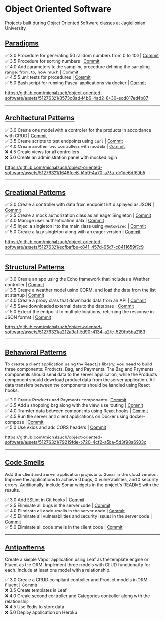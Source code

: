 # Object Oriented Software

Projects built during Object Oriented Software classes at Jagiellonian University

## [Paradigms](https://github.com/michalzuch/object-oriented-software/tree/main/Paradigms)

✅ 3.0 Procedure for generating 50 random numbers from 0 to 100 | [Commit](https://github.com/michalzuch/object-oriented-software/commit/070099d08661e984fb45f45992285c855896182f)  
✅ 3.5 Procedure for sorting numbers | [Commit](https://github.com/michalzuch/object-oriented-software/commit/e43abf3bb7b28e199a9a677e6af9b86ce2f24707)  
✅ 4.0 Add parameters to the sampling procedure defining the sampling range: from, to, how much | [Commit](https://github.com/michalzuch/object-oriented-software/commit/215ca357d8b200a82c3630738c9bddd4028cf9a4)  
✅ 4.5 5 unit tests for procedures | [Commit](https://github.com/michalzuch/object-oriented-software/commit/6f5ef20114189fa3631e41f3c56fb63994a95439)  
✅ 5.0 Bash script for running Pascal applications via docker | [Commit](https://github.com/michalzuch/object-oriented-software/commit/a6a9c2b9050aaedd082899cdcb801f97a32c7195)

https://github.com/michalzuch/object-oriented-software/assets/51276321/3573c8ad-f4b6-4ad2-8430-ecd817ed4b87

---

## [Architectural Patterns](https://github.com/michalzuch/object-oriented-software/tree/main/Architectural%20Patterns)

✅ 3.0 Create one model with a controller for the products in accordance with CRUD | [Commit](https://github.com/michalzuch/object-oriented-software/commit/0e1ac3cf875b5375d815296183c79d9774a09013)  
✅ 3.5 Create scripts to test endpoints using `curl` | [Commit](https://github.com/michalzuch/object-oriented-software/commit/d20baea97d1e34238cb30db485cbde64ded8befc)  
✅ 4.0 Create another two controllers with models | [Commit](https://github.com/michalzuch/object-oriented-software/commit/62c7c0405f54f1e6745ff9f18962eb60c54b6b09)  
❌ 4.5 Create views for all controllers  
❌ 5.0 Create an administration panel with mocked login

https://github.com/michalzuch/object-oriented-software/assets/51276321/1646fce6-b1b9-4a70-a73a-dc1de6df60b5

---

## [Creational Patterns](https://github.com/michalzuch/object-oriented-software/tree/main/Creational%20Patterns)

✅ 3.0 Create a controller with data from endpoint list displayed as JSON | [Commit](https://github.com/michalzuch/object-oriented-software/commit/167505ddc11c4a8927cae7906f97e0a7a03729e3)  
✅ 3.5 Create a mock authorization class as an eager Singleton | [Commit](https://github.com/michalzuch/object-oriented-software/commit/1c6614d75926adc890ac7eb0994b61889b67ad99)  
✅ 4.0 Manage user authentication data | [Commit](https://github.com/michalzuch/object-oriented-software/commit/fa9b7993c43d09318e805f8410930a5212a8679a)  
✅ 4.5 Inject a singleton into the main class using `@Autowired` | [Commit](https://github.com/michalzuch/object-oriented-software/commit/f4b97ab5a448ce986f313f57170ed28e91496e4c)  
✅ 5.0 Create a lazy singleton along with an eager version | [Commit](https://github.com/michalzuch/object-oriented-software/commit/bb4151d8c80b5dec5bc4de769dd1207b04d3e30f)

https://github.com/michalzuch/object-oriented-software/assets/51276321/ecfbafbe-c841-457d-95c7-c8411659f7c9

---

## [Structural Patterns](https://github.com/michalzuch/object-oriented-software/tree/main/Structural%20Patterns)

✅ 3.0 Create an app using the Echo framework that includes a Weather controller | [Commit](https://github.com/michalzuch/object-oriented-software/commit/5661addadc9df81b724e295d944b937dbd005280)  
✅ 3.5 Create a weather model using GORM, and load the data from the list at startup | [Commit](https://github.com/michalzuch/object-oriented-software/commit/694fa4543f5431a333a8544c9bb36468da2dcf3a)  
✅ 4.0 Create a proxy class that downloads data from an API | [Commit](https://github.com/michalzuch/object-oriented-software/commit/d69d3fe99c08dc1da09989a89e2a921ff8d26b8d)  
✅ 4.5 Save downloaded external data to the database | [Commit](https://github.com/michalzuch/object-oriented-software/commit/d69d3fe99c08dc1da09989a89e2a921ff8d26b8d)  
✅ 5.0 Extend the endpoint to multiple locations, returning the response in JSON format | [Commit](https://github.com/michalzuch/object-oriented-software/commit/2dfe2238281c7674c422bb58ebe4adf61c838646)

https://github.com/michalzuch/object-oriented-software/assets/51276321/a212a9af-5d90-4134-a27c-529fb5ba2183

---

## [Behavioral Patterns](https://github.com/michalzuch/object-oriented-software/tree/main/Behavioral%20Patterns)

To create a client application using the React.js library, you need to build three components: Products, Bag, and Payments. The Bag and Payments components should send data to the server application, while the Products component should download product data from the server application. All data transfers between the components should be handled using React hooks.

✅ 3.0 Create Products and Payments components | [Commit](https://github.com/michalzuch/object-oriented-software/commit/5fed65e569c703c8c81fe4d6d6cadc082a10a48f)  
✅ 3.5 Add a shopping bag along with the view, use routing | [Commit](https://github.com/michalzuch/object-oriented-software/commit/f2dcef55acbd5efd6be72a0da5f52631d1d7644d)  
✅ 4.0 Transfer data between components using React hooks | [Commit](https://github.com/michalzuch/object-oriented-software/commit/5fb6310e9876c47bb2765a325536ae1dd864677c)  
✅ 4.5 Run the server and client applications on Docker using docker-compose | [Commit](https://github.com/michalzuch/object-oriented-software/commit/452559366fb220d4235ef5c28e8c117684d6f11c)  
✅ 5.0 Use Axios and add CORS headers | [Commit](https://github.com/michalzuch/object-oriented-software/commit/5fed65e569c703c8c81fe4d6d6cadc082a10a48f)

https://github.com/michalzuch/object-oriented-software/assets/51276321/79219fde-b720-4cf2-a5ba-5d3f98a6903c

---

## [Code Smells](https://github.com/michalzuch/object-oriented-software/tree/main/Code%20Smells)

Add the client and server application projects to Sonar in the cloud version. Improve the applications to achieve 0 bugs, 0 vulnerabilities, and 0 security errors. Additionally, include Sonar widgets in the project's README with the results.

✅ 3.0 Add ESLint in Git hooks | [Commit](https://github.com/michalzuch/object-oriented-software/commit/4518deeff77ece849b55a89479e659e890d62c59)  
✅ 3.5 Eliminate all bugs in the server code | [Commit](https://github.com/michalzuch/object-oriented-software/commit/2998630b96c0b9311262eb957fccb5ae7af2d0fc)  
✅ 4.0 Eliminate all code smells in the server code | [Commit](https://github.com/michalzuch/object-oriented-software/commit/c778275ab04a025843cb813ba9c9dfce03bd65a5)  
✅ 4.5 Eliminate all vulnerabilities and security issues in the server code | [Commit](https://github.com/michalzuch/object-oriented-software/commit/2998630b96c0b9311262eb957fccb5ae7af2d0fc)  
✅ 5.0 Eliminate all code smells in the client code | [Commit](https://github.com/michalzuch/object-oriented-software/commit/2998630b96c0b9311262eb957fccb5ae7af2d0fc)

---

## [Antipatterns](https://github.com/michalzuch/object-oriented-software/tree/main/Antipatterns)

Create a simple Vapor application using Leaf as the template engine or Fluent as the ORM. Implement three models with CRUD functionality for each. Include at least one model with a relationship.

✅ 3.0 Create a CRUD compliant controller and Product models in ORM Fluent | [Commit](https://github.com/michalzuch/object-oriented-software/commit/ee618c27f510a38b61409bd316d59a1e7c8e9333)  
❌ 3.5 Create templates in Leaf  
❌ 4.0 Create second controller and Categories controller along with the relationship  
❌ 4.5 Use Redis to store data  
❌ 5.0 Deploy application on Heroku
